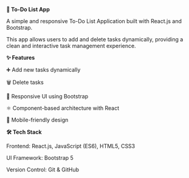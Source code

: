 <b>📝 To-Do List App</b>

A simple and responsive To-Do List Application built with React.js and Bootstrap.

This app allows users to add and delete tasks dynamically, providing a clean and interactive task management experience.

<b>✨ Features</b>

➕ Add new tasks dynamically

🗑️ Delete tasks

🎨 Responsive UI using Bootstrap

⚛️ Component-based architecture with React

📱 Mobile-friendly design

<b>🛠️ Tech Stack</b>

Frontend: React.js, JavaScript (ES6), HTML5, CSS3

UI Framework: Bootstrap 5

Version Control: Git & GitHub
